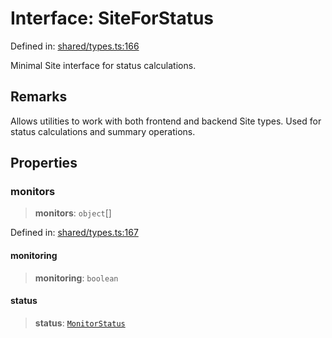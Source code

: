# Interface: SiteForStatus

Defined in: [shared/types.ts:166](https://github.com/Nick2bad4u/Uptime-Watcher/blob/main/shared/types.ts#L166)

Minimal Site interface for status calculations.

## Remarks

Allows utilities to work with both frontend and backend Site types. Used for
status calculations and summary operations.

## Properties

### monitors

> **monitors**: `object`[]

Defined in: [shared/types.ts:167](https://github.com/Nick2bad4u/Uptime-Watcher/blob/main/shared/types.ts#L167)

#### monitoring

> **monitoring**: `boolean`

#### status

> **status**: [`MonitorStatus`](../type-aliases/MonitorStatus.md)
